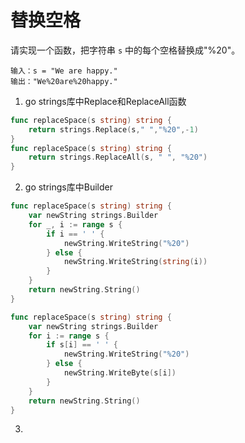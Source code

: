 # 替换空格

请实现一个函数，把字符串 `s` 中的每个空格替换成"%20"。

```
输入：s = "We are happy."
输出："We%20are%20happy."
```

1. go strings库中Replace和ReplaceAll函数

```go
func replaceSpace(s string) string {
	return strings.Replace(s," ","%20",-1) 
}
func replaceSpace(s string) string {
	return strings.ReplaceAll(s, " ", "%20")
}
```

2. go strings库中Builder
```go
func replaceSpace(s string) string {
	var newString strings.Builder
	for _, i := range s {
		if i == ' ' {
			newString.WriteString("%20")
		} else {
			newString.WriteString(string(i))
		}
	}
	return newString.String()
}

func replaceSpace(s string) string {
	var newString strings.Builder
	for i := range s {
		if s[i] == ' ' {
			newString.WriteString("%20")
		} else {
			newString.WriteByte(s[i])
		}
	}
	return newString.String()
}
```


3. 

